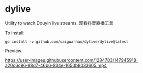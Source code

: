 # dylive

Utility to watch Douyin live streams. 观看抖音直播工具

To install:

```
go install -v github.com/caiguanhao/dylive/dylive@latest
```

Preview:

https://user-images.githubusercontent.com/1284703/147945918-a20c6c96-88d7-46b6-834e-1650b8033605.mp4
